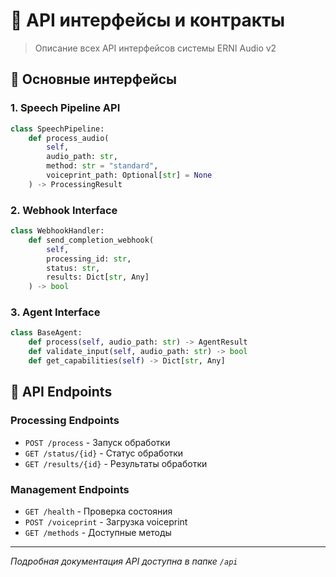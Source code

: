 # 📡 API интерфейсы и контракты

> Описание всех API интерфейсов системы ERNI Audio v2

## 🎯 Основные интерфейсы

### 1. Speech Pipeline API
```python
class SpeechPipeline:
    def process_audio(
        self, 
        audio_path: str, 
        method: str = "standard",
        voiceprint_path: Optional[str] = None
    ) -> ProcessingResult
```

### 2. Webhook Interface
```python
class WebhookHandler:
    def send_completion_webhook(
        self,
        processing_id: str,
        status: str,
        results: Dict[str, Any]
    ) -> bool
```

### 3. Agent Interface
```python
class BaseAgent:
    def process(self, audio_path: str) -> AgentResult
    def validate_input(self, audio_path: str) -> bool
    def get_capabilities(self) -> Dict[str, Any]
```

## 🔗 API Endpoints

### Processing Endpoints
- `POST /process` - Запуск обработки
- `GET /status/{id}` - Статус обработки
- `GET /results/{id}` - Результаты обработки

### Management Endpoints
- `GET /health` - Проверка состояния
- `POST /voiceprint` - Загрузка voiceprint
- `GET /methods` - Доступные методы

---

*Подробная документация API доступна в папке `/api`*

